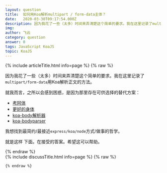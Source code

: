 ```yaml
---
layout: question
title:  如何用Koa解析multipart / form-data主体？
date:   2020-03-30T09:17:54.000Z
description: 因为我花了一些（太多）时间来弄清楚这个简单的要求。我在这里记录了multipart/form-data用Koa解析正文的方法。就我而言，之所以会感到困...
img: 
author: 飞云
category: question
answer: 0
tags: JavaScript KoaJS
topic: KoaJS
---
```

<div class="article-root">
  <div class="article">
    {% include articleTitle.html info=page %}
    {% raw %}
    <div class="article-content"><p><font style="vertical-align: inherit;"><font style="vertical-align: inherit;">因为我花了一些（太多）时间来弄清楚这个简单的要求。</font><font style="vertical-align: inherit;">我在这里记录了</font></font><code>multipart/form-data</code><font style="vertical-align: inherit;"><font style="vertical-align: inherit;">用Koa解析正文</font><font style="vertical-align: inherit;">的方法</font><font style="vertical-align: inherit;">。</font></font></p>

<p><font style="vertical-align: inherit;"><font style="vertical-align: inherit;">就我而言，之所以会感到困惑，是因为那里存在可供选择的替代方案：</font></font></p>

<ul>
<li><a href="https://github.com/dlau/koa-body"><font style="vertical-align: inherit;"><font style="vertical-align: inherit;">考阿体</font></font></a></li>
<li><a href="https://github.com/tunnckoCore/koa-better-body"><font style="vertical-align: inherit;"><font style="vertical-align: inherit;">更好的身体</font></font></a></li>
<li><a href="https://github.com/thomseddon/koa-body-parser"><font style="vertical-align: inherit;"><font style="vertical-align: inherit;">koa-body解析器</font></font></a></li>
<li><a href="https://github.com/koajs/bodyparser"><font style="vertical-align: inherit;"><font style="vertical-align: inherit;">koa-bodyparser</font></font></a></li>
</ul>

<p><font style="vertical-align: inherit;"><font style="vertical-align: inherit;">我想找到最简约/最接近</font></font><code>express/koa/node</code><font style="vertical-align: inherit;"><font style="vertical-align: inherit;">方式/做事的哲学。</font></font></p>

<p><font style="vertical-align: inherit;"><font style="vertical-align: inherit;">就是这样 </font><font style="vertical-align: inherit;">下面。</font><font style="vertical-align: inherit;">在接受的答案。</font><font style="vertical-align: inherit;">希望这可以帮助。</font></font></p></div>
    {% endraw %}
  </div>

  <div class="discuss-wrapper">
    {% include discussTitle.html info=page %}
    {% raw %}
    
    {% endraw %}
  </div>
<div>
